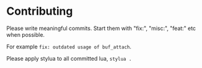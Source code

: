 # Contributing
Please write meaningful commits. Start them with "fix:", "misc:", "feat:" etc when possible.

For example `fix: outdated usage of buf_attach`.

Please apply stylua to all committed lua, `stylua .`
